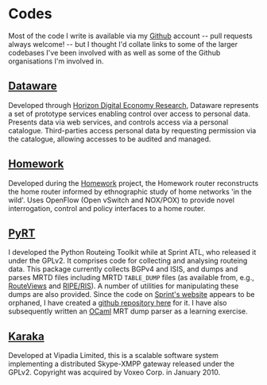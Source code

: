 # Codes

Most of the code I write is available via my [Github][] account -- pull requests always welcome! -- but I thought I'd collate links to some of the larger codebases I've been involved with as well as some of the Github organisations I'm involved in.

[github]: https://github.com/mor1

## [Dataware][dataware-git]

Developed through [Horizon Digital Economy Research][horizon], Dataware represents a set of prototype services enabling control over access to personal data. Presents data via web services, and controls access via a personal catalogue. Third-parties access personal data by requesting permission via the catalogue, allowing accesses to be audited and managed.

[dataware-git]: http://github.com/dataware
[horizon]: http://www.horizon.ac.uk/

## [Homework][homework-git]

Developed during the [Homework][] project, the Homework router reconstructs the home router informed by ethnographic study of home networks 'in the wild'. Uses OpenFlow (Open vSwitch and NOX/POX) to provide novel interrogation, control and policy interfaces to a home router.

[homework-git]: http://github.com/mor1/homework/
[homework]: http://homenetworks.ac.uk/

## [PyRT][pyrt-git]

I developed the Python Routeing Toolkit while at Sprint ATL, who released it under the GPLv2. It comprises code for collecting and analysing routeing data. This package currently collects BGPv4 and ISIS, and dumps and parses MRTD files including MRTD `TABLE_DUMP` files (as available from, e.g., [RouteViews][] and [RIPE/RIS][ripe-ris]). A number of utilities for manipulating these dumps are also provided. Since the code on [Sprint's website][pyrt] appears to be orphaned, I have created a [github repository here][pyrt-git] for it. I have also subsequently written an [OCaml][ocaml-mrt] MRT dump parser as a learning exercise.

[pyrt-git]: http://github.com/mor1/pyrt/
[pyrt]: https://research.sprintlabs.com/pyrt/
[routeviews]: http://www.routeviews.org/
[ripe-ris]: http://www.ripe.net/data-tools/stats/ris/ris-raw-data
[ocaml-mrt]: https://github.com/mor1/ocaml-mrt

## [Karaka][karaka-git]

Developed at Vipadia Limited, this is a scalable software system
implementing a distributed Skype-XMPP gateway released under the
GPLv2.  Copyright was acquired by Voxeo Corp. in January 2010.

[karaka-git]: http://github.com/mor1/karaka/
